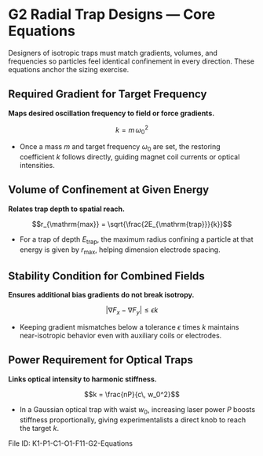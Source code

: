 # G2 Radial Trap Designs — Core Equations

Designers of isotropic traps must match gradients, volumes, and frequencies so particles feel identical confinement in every direction. These equations anchor the sizing exercise.

## Required Gradient for Target Frequency
**Maps desired oscillation frequency to field or force gradients.**

$$k = m\, \omega_0^2$$

- Once a mass $m$ and target frequency $\omega_0$ are set, the restoring coefficient $k$ follows directly, guiding magnet coil currents or optical intensities.

## Volume of Confinement at Given Energy
**Relates trap depth to spatial reach.**

$$r_{\mathrm{max}} = \sqrt{\frac{2E_{\mathrm{trap}}}{k}}$$

- For a trap of depth $E_{\mathrm{trap}}$, the maximum radius confining a particle at that energy is given by $r_{\mathrm{max}}$, helping dimension electrode spacing.

## Stability Condition for Combined Fields
**Ensures additional bias gradients do not break isotropy.**

$$|\nabla F_x - \nabla F_y| \leq \epsilon k$$

- Keeping gradient mismatches below a tolerance $\epsilon$ times $k$ maintains near-isotropic behavior even with auxiliary coils or electrodes.

## Power Requirement for Optical Traps
**Links optical intensity to harmonic stiffness.**

$$k = \frac{nP}{c\, w_0^2}$$

- In a Gaussian optical trap with waist $w_0$, increasing laser power $P$ boosts stiffness proportionally, giving experimentalists a direct knob to reach the target $k$.

File ID: K1-P1-C1-O1-F11-G2-Equations
